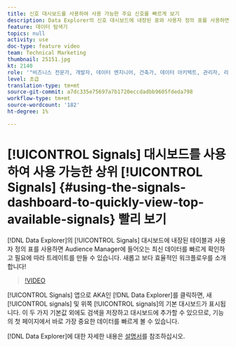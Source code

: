 ```yaml
---
title: 신호 대시보드를 사용하여 사용 가능한 주요 신호를 빠르게 보기
description: Data Explorer의 신호 대시보드에 내장된 표와 사용자 정의 표를 사용하면 Audience Manager에 들어오는 최신 데이터를 빠르게 확인하고 필요에 따라 트레이트를 만들 수 있습니다. 새롭고 보다 효율적인 워크플로우를 소개합니다!
feature: 데이터 탐색기
topics: null
activity: use
doc-type: feature video
team: Technical Marketing
thumbnail: 25151.jpg
kt: 2140
role: '"비즈니스 전문가, 개발자, 데이터 엔지니어, 건축가, 데이터 아키텍트, 관리자, 리더"'
level: 초급
translation-type: tm+mt
source-git-commit: a7dc335e75697a7b1720eccdadbb9605fdeda798
workflow-type: tm+mt
source-wordcount: '182'
ht-degree: 1%

---
```



# [!UICONTROL Signals] 대시보드를 사용하여 사용 가능한 상위 [!UICONTROL Signals] {#using-the-signals-dashboard-to-quickly-view-top-available-signals} 빨리 보기

[!DNL Data Explorer]의 [!UICONTROL Signals] 대시보드에 내장된 테이블과 사용자 정의 표를 사용하면 Audience Manager에 들어오는 최신 데이터를 빠르게 확인하고 필요에 따라 트레이트를 만들 수 있습니다. 새롭고 보다 효율적인 워크플로우를 소개합니다!

>[!VIDEO](https://video.tv.adobe.com/v/25151/?quality=12)

[!UICONTROL Signals] 앱으로 AKA인 [!DNL Data Explorer]를 클릭하면, 새 [!UICONTROL signals] 및 위쪽 [!UICONTROL signals]의 기본 대시보드가 표시됩니다. 이 두 가지 기본값 외에도 검색을 저장하고 대시보드에 추가할 수 있으므로, 기능의 첫 페이지에서 바로 가장 중요한 데이터를 빠르게 볼 수 있습니다.

[!DNL Data Explorer]에 대한 자세한 내용은 [설명서](https://experiencecloud.adobe.com/resources/help/en_US/aam/data-explorer.html)를 참조하십시오.